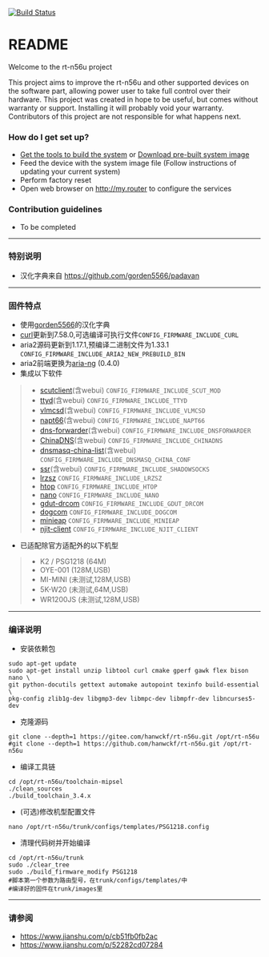 [![Build Status](https://travis-ci.org/hanwckf/rt-n56u.svg?branch=master)](https://travis-ci.org/hanwckf/rt-n56u)

# README #

Welcome to the rt-n56u project

This project aims to improve the rt-n56u and other supported devices on the software part, allowing power user to take full control over their hardware.
This project was created in hope to be useful, but comes without warranty or support. Installing it will probably void your warranty. 
Contributors of this project are not responsible for what happens next.

### How do I get set up? ###

* [Get the tools to build the system](https://bitbucket.org/padavan/rt-n56u/wiki/EN/HowToMakeFirmware) or [Download pre-built system image](https://bitbucket.org/padavan/rt-n56u/downloads)
* Feed the device with the system image file (Follow instructions of updating your current system)
* Perform factory reset
* Open web browser on http://my.router to configure the services

### Contribution guidelines ###

* To be completed

***

### 特别说明 ###
* 汉化字典来自 https://github.com/gorden5566/padavan

***

### 固件特点 ###
- 使用[gorden5566](https://github.com/gorden5566/padavan)的汉化字典
- [curl](https://github.com/curl/curl.git)更新到7.58.0,可选编译可执行文件```CONFIG_FIRMWARE_INCLUDE_CURL```
- aria2源码更新到1.17.1,预编译二进制文件为1.33.1 ```CONFIG_FIRMWARE_INCLUDE_ARIA2_NEW_PREBUILD_BIN```
- aria2前端更换为[aria-ng](https://github.com/mayswind/AriaNg.git) (0.4.0)
- 集成以下软件
>- [scutclient](https://github.com/hanwckf/scutclient.git)(含webui) ```CONFIG_FIRMWARE_INCLUDE_SCUT_MOD```
>- [ttyd](https://github.com/tsl0922/ttyd.git)(含webui) ```CONFIG_FIRMWARE_INCLUDE_TTYD```
>- [vlmcsd](https://github.com/hanwckf/vlmcsd.git)(含webui) ```CONFIG_FIRMWARE_INCLUDE_VLMCSD```
>- [napt66](https://github.com/mzweilin/napt66.git)(含webui) ```CONFIG_FIRMWARE_INCLUDE_NAPT66```
>- [dns-forwarder](https://github.com/aa65535/hev-dns-forwarder.git)(含webui) ```CONFIG_FIRMWARE_INCLUDE_DNSFORWARDER```
>- [ChinaDNS](https://github.com/aa65535/ChinaDNS.git)(含webui) ```CONFIG_FIRMWARE_INCLUDE_CHINADNS```
>- [dnsmasq-china-list](https://github.com/felixonmars/dnsmasq-china-list.git)(含webui) ```CONFIG_FIRMWARE_INCLUDE_DNSMASQ_CHINA_CONF```
>- [ssr](https://github.com/shadowsocksr-backup/shadowsocksr-libev.git)(含webui) ```CONFIG_FIRMWARE_INCLUDE_SHADOWSOCKS```
>- [lrzsz](https://ohse.de/uwe/software/lrzsz.html) ```CONFIG_FIRMWARE_INCLUDE_LRZSZ```
>- [htop](https://hisham.hm/htop/releases/) ```CONFIG_FIRMWARE_INCLUDE_HTOP```
>- [nano](https://www.nano-editor.org/dist/) ```CONFIG_FIRMWARE_INCLUDE_NANO```
>- [gdut-drcom](https://github.com/chenhaowen01/gdut-drcom.git) ```CONFIG_FIRMWARE_INCLUDE_GDUT_DRCOM```
>- [dogcom](https://github.com/mchome/dogcom.git) ```CONFIG_FIRMWARE_INCLUDE_DOGCOM```
>- [minieap](https://github.com/hanwckf/minieap.git) ```CONFIG_FIRMWARE_INCLUDE_MINIEAP```
>- [njit-client](https://github.com/hanwckf/njit8021xclient.git) ```CONFIG_FIRMWARE_INCLUDE_NJIT_CLIENT```
- 已适配除官方适配外的以下机型
>- K2 / PSG1218 (64M)
>- OYE-001 (128M,USB)
>- MI-MINI (未测试,128M,USB)
>- 5K-W20 (未测试,64M,USB)
>- WR1200JS (未测试,128M,USB)

***

### 编译说明 ###

* 安装依赖包
```shell
sudo apt-get update
sudo apt-get install unzip libtool curl cmake gperf gawk flex bison nano \
git python-docutils gettext automake autopoint texinfo build-essential \
pkg-config zlib1g-dev libgmp3-dev libmpc-dev libmpfr-dev libncurses5-dev
```
* 克隆源码
```shell
git clone --depth=1 https://gitee.com/hanwckf/rt-n56u.git /opt/rt-n56u
#git clone --depth=1 https://github.com/hanwckf/rt-n56u.git /opt/rt-n56u
```
* 编译工具链
```shell
cd /opt/rt-n56u/toolchain-mipsel
./clean_sources
./build_toolchain_3.4.x
```
* (可选)修改机型配置文件
```shell
nano /opt/rt-n56u/trunk/configs/templates/PSG1218.config
```
* 清理代码树并开始编译
```shell
cd /opt/rt-n56u/trunk
sudo ./clear_tree
sudo ./build_firmware_modify PSG1218
#脚本第一个参数为路由型号，在trunk/configs/templates/中
#编译好的固件在trunk/images里
```

***

### 请参阅 ###
- https://www.jianshu.com/p/cb51fb0fb2ac
- https://www.jianshu.com/p/52282cd07284

